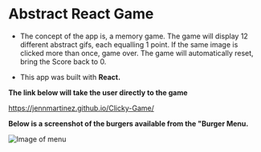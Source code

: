 # Abstract React Game

- The concept of the app is, a memory game. The game will display 12 different abstract gifs, each equalling 1 point. If the same image is clicked more than once, game over. The game will automatically reset, bring the Score back to 0. 

- This app was built with **React.**

**The link below will take the user directly to the game**

https://jennmartinez.github.io/Clicky-Game/

**Below is a screenshot of the burgers available from the "Burger Menu.**

![Image of menu](public/assets/images/abstractreact.jpg)



